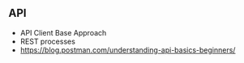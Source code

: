 
## API
- API Client Base Approach
- REST processes
- https://blog.postman.com/understanding-api-basics-beginners/